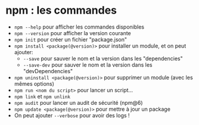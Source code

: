 # npm : les commandes

* `npm --help` pour afficher les commandes disponibles
* `npm --version` pour afficher la version courante
* `npm init` pour créer un fichier "package.json"
* `npm install <package(@version)>` pour installer un module, et on peut ajouter:
    * `--save` pour sauver le nom et la version dans les "dependencies"
    * `--save-dev` pour sauver le nom et la version dans les "devDependencies"
* `npm uninstall <package(@version)>` pour supprimer un module (avec les mêmes options)
* `npm run <nom du script>` pour lancer un script…
* `npm link` et `npm unlink`
* `npm audit` pour lancer un audit de sécurité (npm@6)
* `npm update <package(@version)>` pour mettre à jour un package
* On peut ajouter `--verbose` pour avoir des logs !
